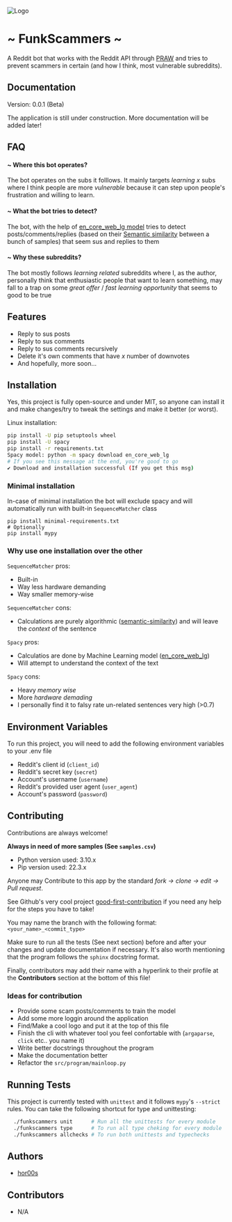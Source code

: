 
![Logo](TODO...)


# ~ FunkScammers ~

A Reddit bot that works with the Reddit API through [PRAW](https://praw.readthedocs.io/en/stable/) and tries to prevent scammers in certain (and how I think, most vulnerable subreddits).



## Documentation

Version: 0.0.1 (Beta)

The application is still under construction.
More documentation will be added later!


## FAQ

#### ~ Where this bot operates?

The bot operates on the subs it folllows. It mainly targets *learning x* subs where I think people are more *vulnerable* because it can step upon people's frustration and willing to learn.

#### ~ What the bot tries to detect?

The bot, with the help of [en_core_web_lg model](https://www.datasciencelearner.com/how-to-install-en_core_web_lg-spacy-model/) tries to detect posts/comments/replies (based on their [Semantic similarity](https://en.wikipedia.org/wiki/Semantic_similarity) between a bunch of samples) that seem sus and replies to them

#### ~ Why these subreddits?

The bot mostly follows *learning related* subreddits where I, as the author, personally think that enthusiastic people that want to learn something, may fall to a trap on some *great offer* / *fast learning opportunity* that seems to good to be true 

## Features

- Reply to sus posts
- Reply to sus comments 
- Reply to sus comments recursively
- Delete it's own comments that have *x* number of downvotes
- And hopefully, more soon...

## Installation

Yes, this project is fully open-source and under MIT, so anyone can install it and make changes/try to tweak the settings and make it better (or worst).

Linux installation:

```bash
pip install -U pip setuptools wheel
pip install -U spacy
pip install -r requirements.txt
Spacy model: python -m spacy download en_core_web_lg
# If you see this message at the end, you're good to go
✔ Download and installation successful (If you get this msg)
```

### Minimal installation

In-case of minimal installation the bot will exclude spacy and will
automatically run with built-in `SequenceMatcher` class

```
pip install minimal-requirements.txt
# Optionally
pip install mypy
```

### Why use one installation over the other
`SequenceMatcher` pros:
- Built-in
- Way less hardware demanding
- Way smaller memory-wise

`SequenceMatcher` cons:
- Calculations are purely algorithmic ([semantic-similarity](https://en.wikipedia.org/wiki/Semantic_similarity)) and will leave the *context* of the sentence

`Spacy` pros:
- Calculatios are done by Machine Learning model ([en_core_web_lg](https://spacy.io/models/en))
- Will attempt to understand the context of the text

`Spacy` cons:
- Heavy *memory wise*
- More *hardware demading*
- I personally find it to falsy rate un-related sentences very high (>0.7)

## Environment Variables

To run this project, you will need to add the following environment variables to your .env file

- Reddit's client id (`client_id`)
- Reddit's secret key  (`secret`)
- Account's username (`username`)
- Reddit's provided user agent (`user_agent`)
- Account's password (`password`)

## Contributing

Contributions are always welcome!

**Always in need of more samples (See `samples.csv`)**

- Python version used: 3.10.x
- Pip version used: 22.3.x

Anyone may Contribute to this app by the standard *fork -> clone -> edit -> Pull request*.

See Github's very cool project [good-first-contribution](https://github.com/firstcontributions/first-contributions) if you need any help for the steps you have to take!

You may name the branch with the following format: `<your_name>_<commit_type>`

Make sure to run all the tests (See next section) before and after your changes and update documentation if necessary.
It's also worth mentioning that the program follows the `sphinx` docstring format.

Finally, contributors may add their name with a hyperlink to their profile at the **Contributors** section at  the bottom of this file!

### Ideas for contribution
- Provide some scam posts/comments to train the model
- Add some more loggin around the application
- Find/Make a cool logo and put it at the top of this file
- Finish the cli with whatever tool you feel confortable with (`argaparse`, `click` etc.. you name it)
- Write better docstrings throughout the program
- Make the documentation better
- Refactor the `src/program/mainloop.py`

## Running Tests

This project is currently tested with `unittest` and it follows `mypy`'s `--strict` rules. You can take the following shortcut for type and unittesting:

```bash
  ./funkscammers unit      # Run all the unittests for every module
  ./funkscammers type      # To run all type cheking for every module
  ./funkscammers allchecks # To run both unittests and typechecks
```

## Authors
* [hor00s](https://github.com/hor00s)

## Contributors
* N/A
